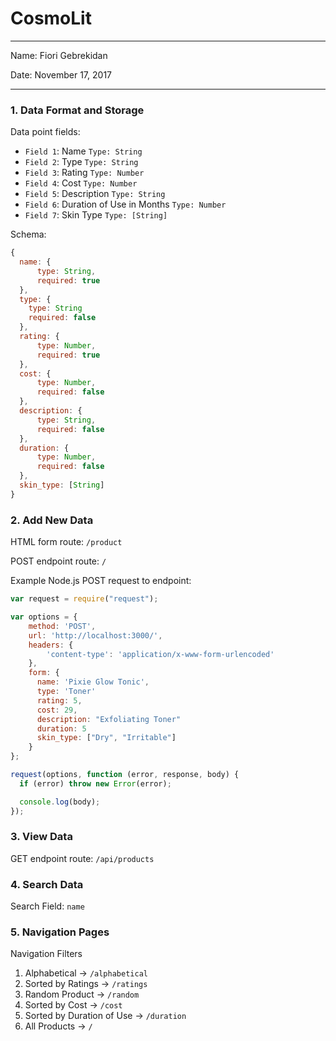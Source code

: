 
# CosmoLit

---

Name: Fiori Gebrekidan

Date: November 17, 2017

---


### 1. Data Format and Storage

Data point fields:
- `Field 1`: Name            `Type: String`
- `Field 2`: Type            `Type: String`
- `Field 3`: Rating          `Type: Number`
- `Field 4`: Cost            `Type: Number`
- `Field 5`: Description     `Type: String`
- `Field 6`: Duration of Use in Months       `Type: Number`
- `Field 7`: Skin Type  `Type: [String]`

Schema:
```javascript
{
  name: {
      type: String,
      required: true
  },
  type: {
    type: String
    required: false
  },
  rating: {
      type: Number,
      required: true
  },
  cost: {
      type: Number,
      required: false
  },
  description: {
      type: String,
      required: false
  },
  duration: {
      type: Number,
      required: false
  },
  skin_type: [String]
}
```

### 2. Add New Data

HTML form route: `/product`

POST endpoint route: `/`

Example Node.js POST request to endpoint:
```javascript
var request = require("request");

var options = {
    method: 'POST',
    url: 'http://localhost:3000/',
    headers: {
        'content-type': 'application/x-www-form-urlencoded'
    },
    form: {
      name: 'Pixie Glow Tonic',
      type: 'Toner'
      rating: 5,
      cost: 29,
      description: "Exfoliating Toner"
      duration: 5
      skin_type: ["Dry", "Irritable"]
    }
};

request(options, function (error, response, body) {
  if (error) throw new Error(error);

  console.log(body);
});
```

### 3. View Data

GET endpoint route: `/api/products`

### 4. Search Data

Search Field: `name`

### 5. Navigation Pages

Navigation Filters
1. Alphabetical -> `/alphabetical`
2. Sorted by Ratings -> `/ratings`
3. Random Product -> `/random`
4. Sorted by Cost -> `/cost`
5. Sorted by Duration of Use -> `/duration`
6. All Products -> `/`
